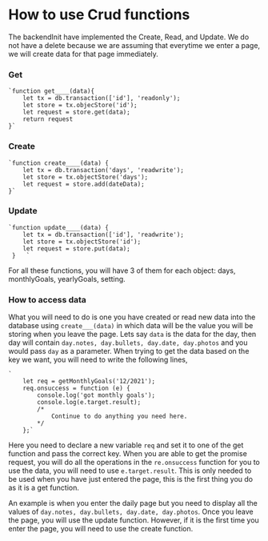 # How to use Crud functions
The backendInit have implemented the Create, Read, and Update. We do not have a delete because we are assuming that everytime we enter a page, we will create data for that page immediately.
### 	Get

    `function get____(data){
	    let tx = db.transaction(['id'], 'readonly');
	    let store = tx.objecStore('id');
	    let request = store.get(data);
	    return request
	}`

### Create

    `function create____(data) {  
	    let tx = db.transaction('days', 'readwrite');  
	    let store = tx.objectStore('days');  
	    let request = store.add(dateData);    
    }`

### Update

	`function update____(data) {
		let tx = db.transaction(['id'], 'readwrite');  
	    let store = tx.objectStore('id');  
	    let request = store.put(data);
	 }   `

For all these functions, you will have 3 of them for each object: days, monthlyGoals, yearlyGoals, setting.

### How to access data
What you will need to do is one you have created or read new data into the database using `create___(data)` in which data will be the value you will be storing when you leave the page. Lets say `data`  is the data for the day, then day will contain `day.notes, day.bullets, day.date, day.photos`
 and you would pass `day` as a parameter. 
 When trying to get the data based on the key we want, you will need to write the following lines,

    `
        let req = getMonthlyGoals('12/2021');
        req.onsuccess = function (e) {
            console.log('got monthly goals');
            console.log(e.target.result);
            /*
	            Continue to do anything you need here. 
            */
        };`

Here you need to declare a new variable `req` and set it to one of the get function and pass the correct key. When you are able to get the promise request, you will do all the operations in the `re.onsuccess` function for you to use the data, you will need to use `e.target.result`.
This is only needed to be used when you have just entered the page, this is the first thing you do as it is a get function.

An example is when you enter the daily page but you need to display all the values of `day.notes, day.bullets, day.date, day.photos`. Once you leave the page, you will use the update function. However, if it is the first time you enter the page, you will need to use the create function.